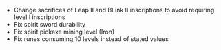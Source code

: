 - Change sacrifices of Leap II and BLink II inscriptions to avoid requiring level I inscriptions
- Fix spirit sword durability
- Fix spirit pickaxe mining level (Iron)
- Fix runes consuming 10 levels instead of stated values 